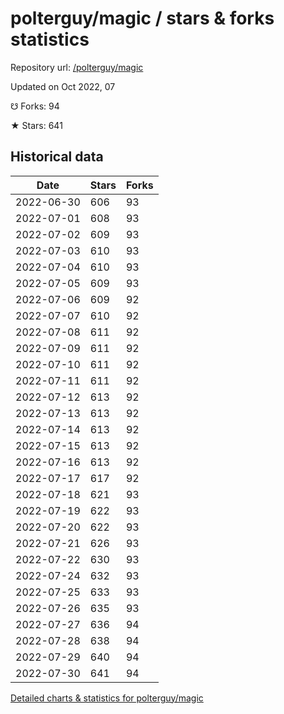 # polterguy/magic / stars & forks statistics

Repository url: [/polterguy/magic](https://github.com/polterguy/magic)

Updated on Oct 2022, 07

☋ Forks: 94

★ Stars: 641

## Historical data
| Date | Stars | Forks |
|------|-------|-------|
| 2022-06-30 | 606 | 93 | 
| 2022-07-01 | 608 | 93 | 
| 2022-07-02 | 609 | 93 | 
| 2022-07-03 | 610 | 93 | 
| 2022-07-04 | 610 | 93 | 
| 2022-07-05 | 609 | 93 | 
| 2022-07-06 | 609 | 92 | 
| 2022-07-07 | 610 | 92 | 
| 2022-07-08 | 611 | 92 | 
| 2022-07-09 | 611 | 92 | 
| 2022-07-10 | 611 | 92 | 
| 2022-07-11 | 611 | 92 | 
| 2022-07-12 | 613 | 92 | 
| 2022-07-13 | 613 | 92 | 
| 2022-07-14 | 613 | 92 | 
| 2022-07-15 | 613 | 92 | 
| 2022-07-16 | 613 | 92 | 
| 2022-07-17 | 617 | 92 | 
| 2022-07-18 | 621 | 93 | 
| 2022-07-19 | 622 | 93 | 
| 2022-07-20 | 622 | 93 | 
| 2022-07-21 | 626 | 93 | 
| 2022-07-22 | 630 | 93 | 
| 2022-07-24 | 632 | 93 | 
| 2022-07-25 | 633 | 93 | 
| 2022-07-26 | 635 | 93 | 
| 2022-07-27 | 636 | 94 | 
| 2022-07-28 | 638 | 94 | 
| 2022-07-29 | 640 | 94 | 
| 2022-07-30 | 641 | 94 | 


[Detailed charts & statistics for polterguy/magic](https://reviewgithub.com/rep/polterguy/magic)

